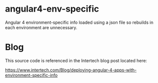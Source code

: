 # angular4-env-specific
Angular 4 environment-specific info loaded using a json file so rebuilds in each environment are unnecessary.

# Blog
This source code is referenced in the Intertech blog post located here:

<a href="https://www.intertech.com/Blog/deploying-angular-4-apps-with-environment-specific-info">https://www.intertech.com/Blog/deploying-angular-4-apps-with-environment-specific-info</a>
